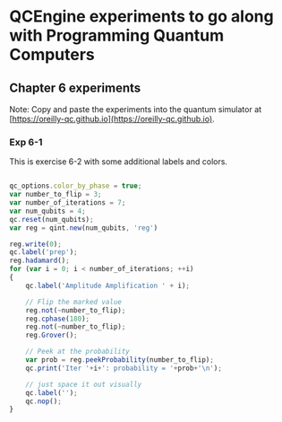 # QCEngine experiments to go along with Programming Quantum Computers
## Chapter 6 experiments

Note: Copy and paste the experiments into the quantum simulator at [https://oreilly-qc.github.io](https://oreilly-qc.github.io).  

### Exp 6-1
This is exercise 6-2 with some additional labels and colors.  

```js

qc_options.color_by_phase = true;
var number_to_flip = 3;
var number_of_iterations = 7;
var num_qubits = 4;
qc.reset(num_qubits);
var reg = qint.new(num_qubits, 'reg')

reg.write(0);
qc.label('prep');
reg.hadamard();
for (var i = 0; i < number_of_iterations; ++i)
{
    qc.label('Amplitude Amplification ' + i);

    // Flip the marked value
    reg.not(~number_to_flip);
    reg.cphase(180);
    reg.not(~number_to_flip);
    reg.Grover();

    // Peek at the probability
    var prob = reg.peekProbability(number_to_flip);
    qc.print('Iter '+i+': probability = '+prob+'\n');

    // just space it out visually
    qc.label('');
    qc.nop();
}
```
